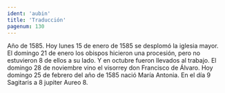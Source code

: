 ```yaml
---
ident: 'aubin'
title: 'Traducción'
pagenum: 130
--- 
```

Año de 1585.
Hoy lunes 15 de enero de 1585 se desplomó la iglesia mayor.
El domingo 21 de enero los obispos hicieron una procesión, pero no estuvieron 8 de ellos a su lado. Y en octubre fueron llevados al trabajo.
El domingo 28 de noviembre vino el visorrey don Francisco de Álvaro.
Hoy domingo 25 de febrero del año de 1585 nació María Antonia. En el día 9 Sagitaris a 8 jupiter Aureo 8.
